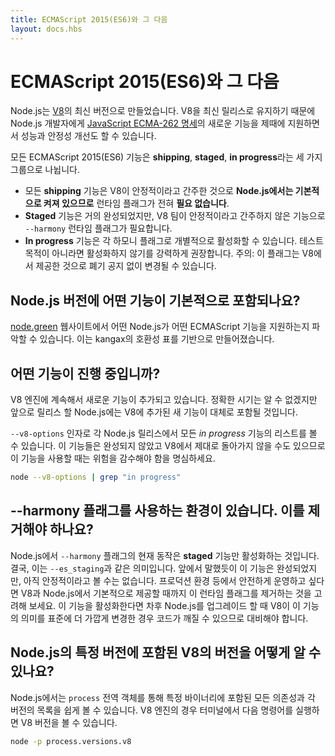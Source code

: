 ```yaml
---
title: ECMAScript 2015(ES6)와 그 다음
layout: docs.hbs
---
```


<!--
# ECMAScript 2015 (ES6) and beyond

Node.js is built against modern versions of [V8](https://v8.dev/). By keeping up-to-date with the latest releases of this engine, we ensure new features from the [JavaScript ECMA-262 specification](http://www.ecma-international.org/publications/standards/Ecma-262.htm) are brought to Node.js developers in a timely manner, as well as continued performance and stability improvements.

All ECMAScript 2015 (ES6) features are split into three groups for **shipping**, **staged**, and **in progress** features:

* All **shipping** features, which V8 considers stable, are turned **on by default on Node.js** and do **NOT** require any kind of runtime flag.
* **Staged** features, which are almost-completed features that are not considered stable by the V8 team, require a runtime flag: `--harmony`.
* **In progress** features can be activated individually by their respective harmony flag, although this is highly discouraged unless for testing purposes. Note: these flags are exposed by V8 and will potentially change without any deprecation notice.
-->

# ECMAScript 2015(ES6)와 그 다음

Node.js는 [V8](https://v8.dev/)의 최신 버전으로 만들었습니다.
V8을 최신 릴리스로 유지하기 때문에 Node.js 개발자에게
[JavaScript ECMA-262 명세](http://www.ecma-international.org/publications/standards/Ecma-262.htm)의
새로운 기능을 제때에 지원하면서 성능과 안정성 개선도 할 수 있습니다.

모든 ECMAScript 2015(ES6) 기능은 **shipping**, **staged**, **in progress**라는
세 가지 그룹으로 나뉩니다.

* 모든 **shipping** 기능은 V8이 안정적이라고 간주한 것으로
  **Node.js에서는 기본적으로 켜져 있으므로** 런타임 플래그가 전혀 **필요 없습니다**.
* **Staged** 기능은 거의 완성되었지만, V8 팀이 안정적이라고 간주하지 않은 기능으로
  `--harmony` 런타임 플래그가 필요합니다.
* **In progress** 기능은 각 하모니 플래그로 개별적으로 활성화할 수 있습니다. 테스트 목적이
  아니라면 활성화하지 않기를 강력하게 권장합니다. 주의: 이 플래그는 V8에서 제공한 것으로
  폐기 공지 없이 변경될 수 있습니다.

<!--
## Which features ship with which Node.js version by default?

The website [node.green](https://node.green/) provides an excellent overview over supported ECMAScript features in various versions of Node.js, based on kangax's compat-table.
-->

## Node.js 버전에 어떤 기능이 기본적으로 포함되나요?

[node.green](https://node.green/) 웹사이트에서 어떤 Node.js가 어떤 ECMAScript 기능을
지원하는지 파악할 수 있습니다. 이는 kangax의 호환성 표를 기반으로 만들어졌습니다.

<!--
## Which features are in progress?

New features are constantly being added to the V8 engine. Generally speaking, expect them to land on a future Node.js release, although timing is unknown.

You may list all the *in progress* features available on each Node.js release by grepping through the `--v8-options` argument. Please note that these are incomplete and possibly broken features of V8, so use them at your own risk:

```bash
node --v8-options | grep "in progress"
```
-->

## 어떤 기능이 진행 중입니까?

V8 엔진에 계속해서 새로운 기능이 추가되고 있습니다. 정확한 시기는 알 수 없겠지만
앞으로 릴리스 할 Node.js에는 V8에 추가된 새 기능이 대체로 포함될 것입니다.

`--v8-options` 인자로 각 Node.js 릴리스에서 모든 *in progress* 기능의 리스트를 볼 수
있습니다. 이 기능들은 완성되지 않았고 V8에서 제대로 돌아가지 않을 수도 있으므로 이 기능을 사용할 때는
위험을 감수해야 함을 명심하세요.

```bash
node --v8-options | grep "in progress"
```

<!--
## I have my infrastructure set up to leverage the --harmony flag. Should I remove it?

The current behavior of the `--harmony` flag on Node.js is to enable **staged** features only. After all, it is now a synonym of `--es_staging`. As mentioned above, these are completed features that have not been considered stable yet. If you want to play safe, especially on production environments, consider removing this runtime flag until it ships by default on V8 and, consequently, on Node.js. If you keep this enabled, you should be prepared for further Node.js upgrades to break your code if V8 changes their semantics to more closely follow the standard.
-->

## --harmony 플래그를 사용하는 환경이 있습니다. 이를 제거해야 하나요?

Node.js에서 `--harmony` 플래그의 현재 동작은 **staged** 기능만 활성화하는 것입니다. 결국,
이는 `--es_staging`과 같은 의미입니다. 앞에서 말했듯이 이 기능은 완성되었지만, 아직 안정적이라고
볼 수는 없습니다. 프로덕션 환경 등에서 안전하게 운영하고 싶다면 V8과 Node.js에서 기본적으로
제공할 때까지 이 런타임 플래그를 제거하는 것을 고려해 보세요. 이 기능을 활성화한다면 차후 Node.js를
업그레이드 할 때 V8이 이 기능의 의미를 표준에 더 가깝게 변경한 경우 코드가 깨질 수 있으므로
대비해야 합니다.

<!--
## How do I find which version of V8 ships with a particular version of Node.js?

Node.js provides a simple way to list all dependencies and respective versions that ship with a specific binary through the `process` global object. In case of the V8 engine, type the following in your terminal to retrieve its version:

```bash
node -p process.versions.v8
```
-->

## Node.js의 특정 버전에 포함된 V8의 버전을 어떻게 알 수 있나요?

Node.js에서는 `process` 전역 객체를 통해 특정 바이너리에 포함된 모든 의존성과 각 버전의 목록을
쉽게 볼 수 있습니다. V8 엔진의 경우 터미널에서 다음 명령어를 실행하면 V8 버전을 볼 수 있습니다.

```bash
node -p process.versions.v8
```
